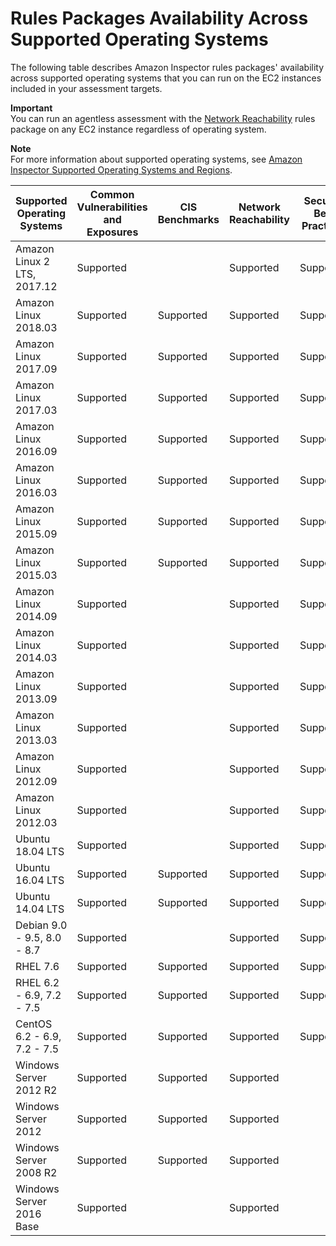 # Rules Packages Availability Across Supported Operating Systems<a name="inspector_rule-packages_across_os"></a>

The following table describes Amazon Inspector rules packages' availability across supported operating systems that you can run on the EC2 instances included in your assessment targets\.

**Important**  
You can run an agentless assessment with the [Network Reachability](inspector_network-reachability.md) rules package on any EC2 instance regardless of operating system\.

**Note**  
For more information about supported operating systems, see [Amazon Inspector Supported Operating Systems and Regions](inspector_supported_os_regions.md)\.


| Supported Operating Systems | Common Vulnerabilities and Exposures | CIS Benchmarks | Network Reachability | Security Best Practices | Runtime Behavior Analysis | 
| --- | --- | --- | --- | --- | --- | 
|  Amazon Linux 2 LTS, 2017\.12  |  Supported  |   |  Supported  |  Supported  |  Supported  | 
|  Amazon Linux 2018\.03  |  Supported  | Supported |  Supported  |  Supported  |  Supported  | 
|  Amazon Linux 2017\.09  |  Supported  | Supported |  Supported  |  Supported  |  Supported  | 
|  Amazon Linux 2017\.03  |  Supported  | Supported |  Supported  |  Supported  |  Supported  | 
|  Amazon Linux 2016\.09  |  Supported  | Supported |  Supported  |  Supported  |  Supported  | 
|  Amazon Linux 2016\.03  |  Supported  | Supported |  Supported  |  Supported  |  Supported  | 
|  Amazon Linux 2015\.09  |  Supported  | Supported |  Supported  |  Supported  |  Supported  | 
|  Amazon Linux 2015\.03  |  Supported  |  Supported  |  Supported  |  Supported  |  Supported  | 
|  Amazon Linux 2014\.09  |  Supported  |   |  Supported  | Supported |  | 
|  Amazon Linux 2014\.03  |  Supported  |   |  Supported  | Supported  |  | 
|  Amazon Linux 2013\.09  |  Supported  |   |  Supported  | Supported  |  | 
|  Amazon Linux 2013\.03  |  Supported  |   |  Supported  | Supported  |  | 
|  Amazon Linux 2012\.09  |  Supported  |   |  Supported  | Supported  |  | 
|  Amazon Linux 2012\.03  |  Supported  |   |  Supported  | Supported  |  | 
|  Ubuntu 18\.04 LTS  |  Supported  |  | Supported |  Supported  |  Supported  | 
|  Ubuntu 16\.04 LTS  |  Supported  | Supported |  Supported  |  Supported  |  Supported  | 
|  Ubuntu 14\.04 LTS  |  Supported  | Supported |  Supported  |  Supported  | Supported | 
|  Debian 9\.0 \- 9\.5, 8\.0 \- 8\.7  |  Supported  |  |  Supported  | Supported |  | 
|  RHEL 7\.6  |  Supported  | Supported |  Supported  |  Supported  |   | 
|  RHEL 6\.2 \- 6\.9, 7\.2 \- 7\.5   |  Supported  | Supported |  Supported  |  Supported  |  Supported  | 
|  CentOS 6\.2 \- 6\.9, 7\.2 \- 7\.5   |  Supported  | Supported |  Supported  |  Supported  |  Supported  | 
|  Windows Server 2012 R2  |  Supported  |  Supported  |  Supported  |   |  Supported  | 
|  Windows Server 2012  |  Supported  |  Supported  |  Supported  |   |  Supported  | 
|  Windows Server 2008 R2  |  Supported  |  Supported  |  Supported  |   |  Supported  | 
|  Windows Server 2016 Base  |  Supported  |   |  Supported  |   |  Supported  | 